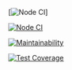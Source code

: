 [![Node CI](https://github.com/snetalena/frontend-project-lvl3/workflows/Node%20CI/badge.svg)]

[![Node CI](https://github.com/hexlet-boilerplates/nodejs-package/workflows/Node%20CI/badge.svg)](https://github.com/snetalena/frontend-project-lvl3/actions) 

[![Maintainability](https://api.codeclimate.com/v1/badges/04a0e1932d876f4b2a9c/maintainability)](https://codeclimate.com/github/snetalena/frontend-project-lvl3/maintainability)

[![Test Coverage](https://api.codeclimate.com/v1/badges/04a0e1932d876f4b2a9c/test_coverage)](https://codeclimate.com/github/snetalena/frontend-project-lvl3/test_coverage)